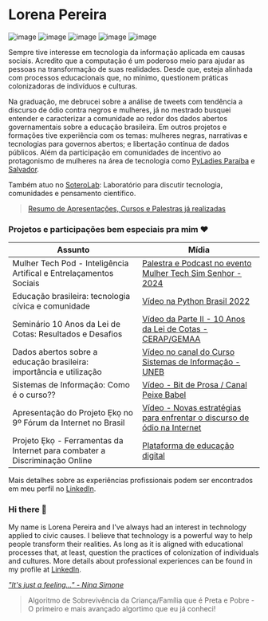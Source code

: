 # Lorena Pereira

![image](https://img.shields.io/badge/Python-3776AB?style=for-the-badge&logo=python&logoColor=white)
![image](https://img.shields.io/badge/Jupyter-F37626.svg?&style=for-the-badge&logo=Jupyter&logoColor=white)
![image](https://img.shields.io/badge/Colab-F9AB00?style=for-the-badge&logo=googlecolab&color=525252)
![image](https://img.shields.io/badge/conda-342B029.svg?&style=for-the-badge&logo=anaconda&logoColor=white)
![image](https://img.shields.io/badge/MongoDB-4EA94B?style=for-the-badge&logo=mongodb&logoColor=white)

Sempre tive interesse em tecnologia da informação aplicada em causas sociais. Acredito que a computação é um poderoso meio para ajudar as pessoas na transformação de suas realidades. Desde que, esteja alinhada com processos educacionais que, no mínimo, questionem práticas colonizadoras de indivíduos e culturas.

Na graduação, me debrucei sobre a análise de tweets com tendência a discurso de ódio contra negros e mulheres, já no mestrado busquei entender e caracterizar a comunidade ao redor dos dados abertos governamentais sobre a educação brasileira. Em outros projetos e formações tive experiência com os temas: mulheres negras, narrativas e tecnologias para governos abertos; e libertação contínua de dados públicos. Além da participação em comunidades de incentivo ao protagonismo de mulheres na área de tecnologia como [PyLadies Paraíba](https://www.instagram.com/pyladiespb/) e [Salvador](https://www.instagram.com/pyladies.ssa/). 

Também atuo no [SoteroLab](https://github.com/soterolab): Laboratório para discutir tecnologia, comunidades e pensamento científico. 

> [Resumo de Apresentações, Cursos e Palestras já realizadas](https://github.com/Lorenaps/Lorenaps/blob/master/palestras.md)

### Projetos e participações bem especiais pra mim ❤️

Assunto   | Mídia
--------- | ------
Mulher Tech Pod - Inteligência Artifical e Entrelaçamentos Sociais | [Palestra e Podcast no evento Mulher Tech Sim Senhor - 2024](https://podcasters.spotify.com/pod/show/mulher-tech-sim-senhor/episodes/Conversa-com-Lorena-Pereira-e2i51pj)
Educação brasileira: tecnologia cívica e comunidade | [Vídeo na Python Brasil 2022](https://youtu.be/VBH-xItHt-w?t=84)
Seminário 10 Anos da Lei de Cotas: Resultados e Desafios | [Vídeo da Parte II - 10 Anos da Lei de Cotas - CERAP/GEMAA](https://youtu.be/SFWOjbfxmCw?t=2433)
Dados abertos sobre a educação brasileira: importância e utilização | [Vídeo no canal do Curso Sistemas de Informação - UNEB](https://www.youtube.com/watch?v=3MH5TBTo9hI)
Sistemas de Informação: Como é o curso?? | [Vídeo - Bit de Prosa / Canal Peixe Babel](https://youtu.be/tFAMSWmHjFo?list=PL3Wx5P4NOzUhcIWeCXx67zI8UI2f32yVK)
Apresentação do Projeto Ẹkọ no 9º Fórum da Internet no Brasil| [Vídeo - Novas estratégias para enfrentar o discurso de ódio na Internet](https://youtu.be/DArj2HuxzbQ?list=PLQq8-9yVHyOZC-nib--n6hvuJStk1TKsA&t=2958)
Projeto Ẹkọ - Ferramentas da Internet para combater a Discriminação Online | [Plataforma de educação digital](https://projetoeko.com.br/)

Mais detalhes sobre as experiências profissionais podem ser encontrados em meu perfil no [LinkedIn](www.linkedin.com/in/lorenaps).

### Hi there 👋

My name is Lorena Pereira and I've always had an interest in technology applied to civic causes. 
I believe that technology is a powerful way to help people transform their realities. As long as it 
is aligned with educational processes that, at least, question the practices of colonization of individuals and cultures. 
More details about professional experiences can be found in my profile at [LinkedIn](www.linkedin.com/in/lorenaps).

[*"It's just a feeling..." - Nina Simone*](https://www.youtube.com/watch?v=ZF9j4lMoSQk)

> Algoritmo de Sobrevivência da Criança/Família que é Preta e Pobre - O primeiro e mais avançado algortimo que eu já conheci!
